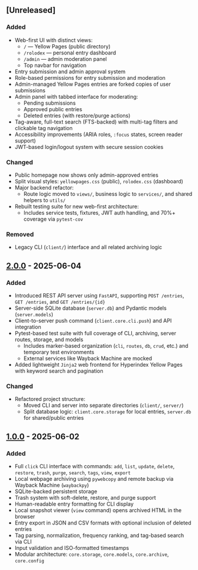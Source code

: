 ## [Unreleased]
### Added
- Web-first UI with distinct views:
  - `/` — Yellow Pages (public directory)
  - `/rolodex` — personal entry dashboard
  - `/admin` — admin moderation panel
  - Top navbar for navigation
- Entry submission and admin approval system
- Role-based permissions for entry submission and moderation
- Admin-managed Yellow Pages entries are forked copies of user submissions
- Admin panel with tabbed interface for moderating:
  - Pending submissions
  - Approved public entries
  - Deleted entries (with restore/purge actions)
- Tag-aware, full-text search (FTS-backed) with multi-tag filters and clickable tag navigation
- Accessibility improvements (ARIA roles, `:focus` states, screen reader support)
- JWT-based login/logout system with secure session cookies

### Changed
- Public homepage now shows only admin-approved entries
- Split visual styles: `yellowpages.css` (public), `rolodex.css` (dashboard)
- Major backend refactor:
  - Route logic moved to `views/`, business logic to `services/`, and shared helpers to `utils/`
- Rebuilt testing suite for new web-first architecture:
  - Includes service tests, fixtures, JWT auth handling, and 70%+ coverage via `pytest-cov`

### Removed
- Legacy CLI (`client/`) interface and all related archiving logic

## [2.0.0] - 2025-06-04
### Added
- Introduced REST API server using `FastAPI`, supporting `POST /entries`, `GET /entries`, and `GET /entries/{id}`
- Server-side SQLite database (`server.db`) and Pydantic models (`server.models`)
- Client-to-server push command (`client.core.cli.push`) and API integration
- Pytest-based test suite with full coverage of CLI, archiving, server routes, storage, and models
  - Includes marker-based organization (`cli`, `routes`, `db`, `crud`, etc.) and temporary test environments
  - External services like Wayback Machine are mocked
- Added lightweight `Jinja2` web frontend for Hyperindex Yellow Pages with keyword search and pagination

### Changed
- Refactored project structure:
  - Moved CLI and server into separate directories (`client/`, `server/`)
  - Split database logic: `client.core.storage` for local entries, `server.db` for shared/public entries

## [1.0.0] - 2025-06-02
### Added
- Full `click` CLI interface with commands: `add`, `list`, `update`, `delete`, `restore`, `trash`, `purge`, `search`, `tags`, `view`, `export`
- Local webpage archiving using `pywebcopy` and remote backup via Wayback Machine (`waybackpy`)
- SQLite-backed persistent storage
- Trash system with soft-delete, restore, and purge support
- Human-readable entry formatting for CLI display
- Local snapshot viewer (`view` command) opens archived HTML in the browser
- Entry export in JSON and CSV formats with optional inclusion of deleted entries
- Tag parsing, normalization, frequency ranking, and tag-based search via CLI
- Input validation and ISO-formatted timestamps
- Modular architecture: `core.storage`, `core.models`, `core.archive`, `core.config`

[2.0.0]: https://github.com/finn-mo/hyperindex/compare/v1.0.0...v2.0.0  
[1.0.0]: https://github.com/finn-mo/hyperindex/releases/tag/v1.0.0